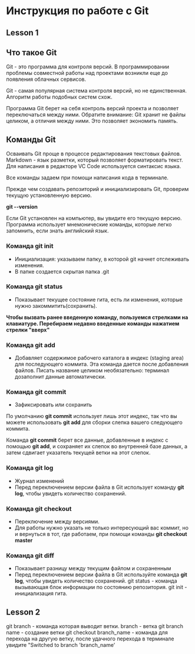 # Инструкция по работе с Git
## Lesson 1

## Что такое Git
Git - это программа для контроля версий. В программировании проблемы совместной работы над проектами возникли еще до появления облачных сервисов.

Git - самая популярная система контроля версий, но не единственная. Алгоритм работы подобных систем схож.

Программа Git берет на себя контроль версий проекта и позволяет переключаться между ними.
Обратите внимание: Git хранит не файлы целиком, а отличия между ними. Это позволяет экономить память.

## Команды Git
 Осваивать Git проще в процессе редактирования текстовых файлов. Markdown - язык разметки, который позволяет форматировать текст. Для написания в редакторе VC Code используется синтаксис языка.

 Все команды задаем при помощи написания кода в терминале.

Прежде чем создавать репозиторий и инициализировать Git, проверим текущую установленную версию.

**git --version**

Если Git установлен на компьютер, вы увидите его текущую версию. Программа использует мнемонические команды, которые легко запомнить, если знать английский язык.
### Команда git init

+ Инициализация: указываем папку, в которой git начнет отслеживать изменения.
+ В папке создается скрытая папка .git
### Команда git status
+ Показывает текущее состояние гита, есть ли изменения, которые нужно закоммитить(сохранить).

**Чтобы вызвать ранее введенную команду, пользуемся стрелками на клавиатуре. Перебираем недавно введенные команды нажатием стрелки "вверх"**

### Команда git add
+ Добавляет содержимое рабочего каталога в индекс (staging area) для последующего коммита. Эта команда дается после добавления файлов. Писать название целиком необязательно: терминал дозаполнит данные автоматически.

### Команда git commit
+ Зафиксировать или сохранить

По умолчанию **git commit** использует лишь этот индекс, так что вы можете использовать **git add** для сборки слепка вашего следующего коммита.

Команда **git commit** берет все данные, добавленные в индекс с помощью **git add**, и сохраняет их слепок во внутренней базе данных, а затем сдвигает указатель текущей ветки на этот слепок.

### Команда git log
+ Журнал изменений
+ Перед переключением версии файла в Git использует команду **git log**, чтобы увидеть количество сохранений.

### Команда git checkout
+ Переключение между версиями.
+ Для работы нужно указать не только интересующий вас коммит, но и вернуться в тот, где работаем, при помощи команды **git checkout master**

### Команда git diff
+ Показывает разницу между текущим файлом и сохраненным
+ Перед переключением версии файла в Git используйте команда **git log**, чтобы увидеть количество сохранений.
git status - команда вызывающая блок информации по состоянию репозитория.
git init - инициализация гита.
 ## Lesson 2
git branch - команда которая выводит ветки.
branch - ветка
git branch name - создание ветки
git checkout branch_name - команда для перехода на другую ветку, после удачного перехода в терминале увидите "Switched to branch 'branch_name'
